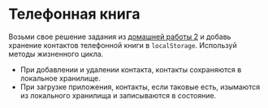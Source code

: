 # Телефонная книга

Возьми свое решение задания из [домашней работы 2](../../homework-02/phonebook/)
и добавь хранение контактов телефонной книги в `localStorage`. Используй методы
жизненного цикла.

- При добавлении и удалении контакта, контакты сохраняются в локальное
  хранилище.
- При загрузке приложения, контакты, если таковые есть, изымаются из локального
  хранилища и записываются в состояние.
